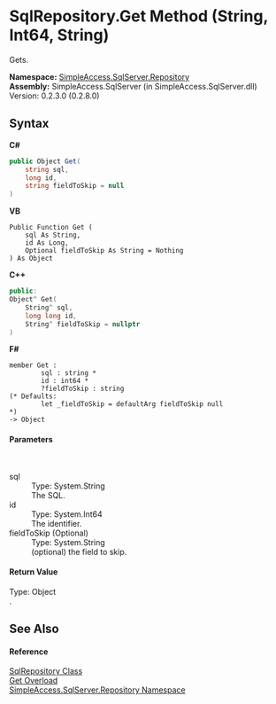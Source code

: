 # SqlRepository.Get Method (String, Int64, String)
 

Gets.

**Namespace:**&nbsp;<a href="N_SimpleAccess_SqlServer_Repository">SimpleAccess.SqlServer.Repository</a><br />**Assembly:**&nbsp;SimpleAccess.SqlServer (in SimpleAccess.SqlServer.dll) Version: 0.2.3.0 (0.2.8.0)

## Syntax

**C#**<br />
``` C#
public Object Get(
	string sql,
	long id,
	string fieldToSkip = null
)
```

**VB**<br />
``` VB
Public Function Get ( 
	sql As String,
	id As Long,
	Optional fieldToSkip As String = Nothing
) As Object
```

**C++**<br />
``` C++
public:
Object^ Get(
	String^ sql, 
	long long id, 
	String^ fieldToSkip = nullptr
)
```

**F#**<br />
``` F#
member Get : 
        sql : string * 
        id : int64 * 
        ?fieldToSkip : string 
(* Defaults:
        let _fieldToSkip = defaultArg fieldToSkip null
*)
-> Object 

```


#### Parameters
&nbsp;<dl><dt>sql</dt><dd>Type: System.String<br />The SQL.</dd><dt>id</dt><dd>Type: System.Int64<br />The identifier.</dd><dt>fieldToSkip (Optional)</dt><dd>Type: System.String<br />(optional) the field to skip.</dd></dl>

#### Return Value
Type: Object<br />.

## See Also


#### Reference
<a href="T_SimpleAccess_SqlServer_Repository_SqlRepository">SqlRepository Class</a><br /><a href="Overload_SimpleAccess_SqlServer_Repository_SqlRepository_Get">Get Overload</a><br /><a href="N_SimpleAccess_SqlServer_Repository">SimpleAccess.SqlServer.Repository Namespace</a><br />